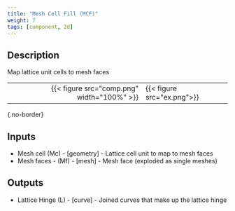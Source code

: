 ```yaml
---
title: "Mesh Cell Fill (MCF)"
weight: 7
tags: [component, 2d]
---
```


## Description

Map lattice unit cells to mesh faces

| | |
| ---: | :--- |
|{{< figure src="comp.png" width="100%" >}} |{{< figure src="ex.png">}} |
{.no-border}

## Inputs

- Mesh cell (Mc) - [geometry] - Lattice cell unit to map to mesh faces
- Mesh faces - (Mf) - [mesh] - Mesh face (exploded as single meshes)

## Outputs

- Lattice Hinge (L) - [curve] - Joined curves that make up the lattice hinge